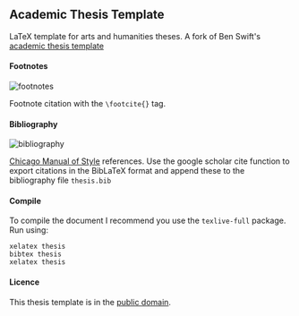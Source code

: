 ## Academic Thesis Template

LaTeX template for arts and humanities theses.
A fork of Ben Swift's [academic thesis template](https://github.com/benswift/academic-thesis-template)

#### Footnotes

![footnotes](https://cloud.githubusercontent.com/assets/5771172/7110443/ba5e8d88-e1f4-11e4-88a4-185acfc4c5e9.png)

Footnote citation with the `\footcite{}` tag.

#### Bibliography

![bibliography](https://cloud.githubusercontent.com/assets/5771172/7110449/d1fb1182-e1f4-11e4-8775-6429f6a3329d.png)

[Chicago Manual of Style](http://www.chicagomanualofstyle.org/home.html) references.
Use the google scholar cite function to export citations in the BibLaTeX 
format and append these to the bibliography file `thesis.bib`

#### Compile

To compile the document I recommend you use the `texlive-full` package.
Run using:
```
xelatex thesis
bibtex thesis
xelatex thesis
```

#### Licence

This thesis template is in the
[public domain](http://wiki.creativecommons.org/Public_domain).
